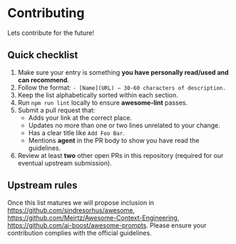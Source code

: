 # Contributing

Lets contribute for the future!

## Quick checklist
1. Make sure your entry is something **you have personally read/used and can recommend**.
2. Follow the format:
   `- [Name](URL) – 30‑60 characters of description.`
3. Keep the list alphabetically sorted within each section.
4. Run `npm run lint` locally to ensure **awesome‑lint** passes.
5. Submit a pull request that:
   - Adds your link at the correct place.
   - Updates no more than one or two lines unrelated to your change.
   - Has a clear title like `Add Foo Bar`.
   - Mentions **agent** in the PR body to show you have read the guidelines.
6. Review at least **two** other open PRs in this repository (required for our eventual upstream submission).

## Upstream rules

Once this list matures we will propose inclusion in https://github.com/sindresorhus/awesome, https://github.com/Meirtz/Awesome-Context-Engineering, https://github.com/ai-boost/awesome-prompts. 
Please ensure your contribution complies with the official guidelines.
